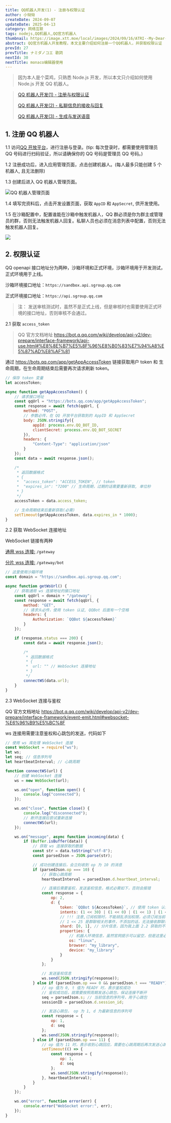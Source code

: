 ```yaml
---
title: QQ机器人开发(1) - 注册与权限认证
author: 小恸恸
createDate: 2024-09-07
updateDate: 2025-04-13
category: 网络互联
tags: nodejs,QQ机器人,QQ官方机器人
thumbnail: https://image.xtt.moe/local/images/2024/09/16/ATRI--My-Dear-Moments--CG---.jpg
abstract: QQ官方机器人开发教程，本文主要介绍如何注册一个QQ机器人，并获取权限认证
prevId: 27
prevTitle: ナミダノコエ 歌詞
nextId: 30
nextTitle: monaco编辑器使用
---
```


> 因为本人是个菜鸡，只熟悉 Node.js 开发，所以本文只介绍如何使用 Node.js 开发 QQ 机器人。

> [QQ 机器人开发(1) - 注册与权限认证](https://xtt.moe/article/28)
>
> [QQ 机器人开发(2) - 私聊信息的接收与回复](https://xtt.moe/article/31)
>
> [QQ 机器人开发(3) - 生成与发送语音](https://xtt.moe/article/36)

## 1. 注册 QQ 机器人

1.1 访问[QQ 开放平台](https://q.qq.com/)，进行注册与登录。(tip: 每次登录时，都需要使用管理员 QQ 号码进行扫码验证，所以请确保你的 QQ 号码是管理员 QQ 号码。)

1.2 注册成功后，进入应用管理页面，点击创建机器人。(每人最多只能创建 5 个机器人, 且无法删除)

1.3 创建后进入 QQ 机器人管理页面。

![ QQ 机器人管理页面](https://image.xtt.moe/local/images/2024/09/07/image.png)

1.4 填写完资料后，点击开发设置页面，获取 `AppID` 和 `AppSecret`, 供开发使用。

1.5 在沙箱配置中，配置谁能在沙箱中触发机器人，QQ 群必须是你为群主或管理员的群，否则无法触发机器人回复。私聊人员也必须在消息列表中配置，否则无法触发机器人回复。

![](https://image.xtt.moe/local/images/2024/09/07/image7fa1f5f20f8ab83c.png)

## 2. 权限认证

QQ openapi 接口地址分为两种，沙箱环境和正式环境，沙箱环境用于开发测试，正式环境用于上线。

沙箱环境接口地址：`https://sandbox.api.sgroup.qq.com`

正式环境接口地址：`https://api.sgroup.qq.com`

> 注： 发送审核测试时，虽然不是正式上线，但是审核时也需要使用正式环境的接口地址，否则审核不会通过。

2.1 获取 `access_token`

> QQ 官方文档地址 https://bot.q.qq.com/wiki/develop/api-v2/dev-prepare/interface-framework/api-use.html#%E8%8E%B7%E5%8F%96%E8%B0%83%E7%94%A8%E5%87%AD%E8%AF%81

通过 https://bots.qq.com/app/getAppAccessToken 链接获取用户 token 和 生命周期，在生命周期结束后需要再次请求刷新 token。

```js
// 保存 token 变量
let accessToken;

async function getAppAccessToken() {
	// 请求接口地址
	const qqUrl = "https://bots.qq.com/app/getAppAccessToken";
	const response = await fetch(qqUrl, {
		method: "POST",
		// 参数必传，在 QQ 开放平台获取到的 AppID 和 AppSecret
		body: JSON.stringify({
			appId: process.env.QQ_BOT_ID,
			clientSecret: process.env.QQ_BOT_SECRET
		}),
		headers: {
			"Content-Type": "application/json"
		}
	});
	const data = await response.json();

	/*
	 * 返回数据格式
	 * {
	 *	"access_token": "ACCESS_TOKEN", // token
	 *	"expires_in": "7200" // 生命周期，过期的话需要重新获取, 单位秒
	 * }
	 */
	accessToken = data.access_token;

	// 生命周期结束后重新获取(必需)
	setTimeout(getAppAccessToken, data.expires_in * 1000);
}
```

2.2 获取 WebSocket 连接地址

WebSocket 链接有两种

[通用 wss 连接:](https://bot.q.qq.com/wiki/develop/api-v2/openapi/wss/url_get.html) `/gateway`

[分片 wss 连接:](https://bot.q.qq.com/wiki/develop/api-v2/openapi/wss/shard_url_get.html) `/gateway/bot`

```js
// 这里使用沙箱环境
const domain = "https://sandbox.api.sgroup.qq.com";

async function getWsUrl() {
	// 获取通用 ws 连接地址的接口地址
	const qqUrl = domain + "/gateway";
	const response = await fetch(qqUrl, {
		method: "GET",
		// 请求头必传，使用 token 认证, QQBot 后面有一个空格
		headers: {
			Authorization: `QQBot ${accessToken}`
		}
	});

	if (response.status === 200) {
		const data = await response.json();

		/*
		 * 返回数据格式
		 * {
		 *	url: "" // WebSocket 连接地址
		 * }
		 */
		connectWS(data.url);
	}
}
```

2.3 WebSocket 连接与鉴权

QQ 官方文档地址 https://bot.q.qq.com/wiki/develop/api-v2/dev-prepare/interface-framework/event-emit.html#websocket-%E6%96%B9%E5%BC%8F

ws 连接用需要注意鉴权和心跳包的发送，代码如下

```js
// 使用 ws 库处理 WebSocket 连接
const WebSocket = require("ws");
let ws;
let seq; // 信息序列号
let heartbeatInterval; // 心跳周期

function connectWS(url) {
	// 创建 WebSocket 连接
	ws = new WebSocket(url);

	ws.on("open", function open() {
		console.log("connected");
	});

	ws.on("close", function close() {
		console.log("disconnected");
		// 断开连接后尝试重新连接
		connectWS(url);
	});

	ws.on("message", async function incoming(data) {
		if (Buffer.isBuffer(data)) {
			// 获取 ws 连接获取的数据
			const str = data.toString("utf-8");
			const parsedJson = JSON.parse(str);

			// 成功创建连接后，会立刻收到 op 为 10 的消息
			if (parsedJson.op === 10) {
				// 获取心跳周期
				heartbeatInterval = parsedJson.d.heartbeat_interval;

				// 连接后需要鉴权，发送鉴权信息，格式必需如下，否则会报错
				const response = {
					op: 2,
					d: {
						token: `QQBot ${AccessToken}`, // 使用 token 认证, QQBot 后面有一个空格
						intents: (1 << 30) | (1 << 0) | (1 << 1) | (1 << 25), // 订阅权限
						// !!! 注意,订阅权限时，不能胡乱添加权限，必须订阅当前机器人支持的权限的事件，否则 ws 连接会直接报错并关闭连接！！！
						// 1 << 25 是群聊相关的事件，不添加的话，无法接收群聊消息
						shard: [0, 1], // 分片信息，因为我上面 2.2 获取的不是分片信息的 ws 地址，所以这里需要写死 [0, 1]
						properties: {
							// 机器人环境信息，虽然官网提示可以留空，但是这里必需填写 properties 参数，参数可以随意填写，不填会报错
							os: "linux",
							browser: "my_library",
							device: "my_library"
						}
					}
				};

				// 发送鉴权信息
				ws.send(JSON.stringify(response));
			} else if (parsedJson.op === 0 && parsedJson.t === "READY") {
				// op 值为 0, t 值为 READY 时，表示鉴权成功
				// 鉴权成功后，就需要按照周期发送心跳包，保证连接不断开
				seq = parsedJson.s; // 当前信息的序列号，用于心跳包
				sessionID = parsedJson.d.session_id;

				// 发送心跳包， op 为 1, d 为最新信息的序列号
				const response = {
					op: 1,
					d: seq
				};
				ws.send(JSON.stringify(response));
			} else if (parsedJson.op === 11) {
				// op 值为 11 时，表示收到心跳回应，需要在心跳周期后再次发送心跳包
				setTimeout(() => {
					const response = {
						op: 1,
						d: seq
					};
					ws.send(JSON.stringify(response));
				}, heartbeatInterval);
			}
		}
	});

	ws.on("error", function error(err) {
		console.error("WebSocket error:", err);
	});
}
```
